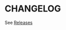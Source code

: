 CHANGELOG
=========

See [Releases](https://github.com/wswebcreation/wdio-multiple-cucumber-html-reporter/releases)
